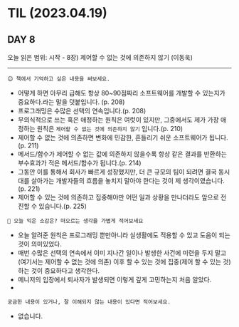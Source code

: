 # TIL (2023.04.19)

## DAY 8

오늘 읽은 범위: 시작 - 8장) 제어할 수 없는 것에 의존하지 않기 (이동욱)

---

```text
😉 책에서 기억하고 싶은 내용을 써보세요.
```

- 어떻게 하면 아무리 급해도 항상 80~90점짜리 소프트웨어를 개발할 수 있는지가 중요하다.라는 말을 덧붙입니다. (p. 208)
- 프로그래밍은 수많은 선택의 연속입니다.(p. 208)
- 무의식적으로 쓰는 혹은 애정하는 원칙은 여럿이 있지만, 그중에서도 제가 가장 애정하는 원칙은 `제어할 수 없는 것에 의존하지 않기` 입니다.(p. 210)
- 제어할 수 없는 것에 의존하면 변화에 민감한, 흔들리기 쉬운 소프트웨어가 됩니다.(p. 211)
- 메서드/함수가 제어할 수 없는 값에 의존하지 않을수록 항상 같은 결과를 반환하는 부수효과가 적은 메서드/함수가 됩니다.(p. 214)
- 그동안 이를 통해서 회사가 빠르게 성장했지만, 더 큰 규모의 팀이 되려면 결국 동시대를 살아가는 개발자들의 흐름을 놓치지 말아야 한다는 것이 제 생각이였습니다.(p. 221)
- 제어할 수 있는 것에 의존하고 집중해야만 어떤 일과 상황을 만나더라도 앞으로 전진할 수 있습니다.(p. 225)

```text
🤔 오늘 익은 소감은? 떠오르는 생각을 가볍게 적어보세요
```

- 오늘 알려준 원칙은 프로그래밍 뿐만아니라 실생활에도 적용할 수 있고 도움이 되는 것이 의미있었다.
- 매번 수많은 선택의 연속에서 이미 지나간 일이나 발생한 사건에 미련을 두지 말고(여기서는 제어할 수 없는 것에 의존) 이후 할 수 있는 것에 집중(제어 할 수 있는 것)하는 것이 중요하다고 생각한다.
- 메니저의 입장에서 퇴사자가 발생되면 이렇게 깊게 고민하는지 처음 알았다.
-

```text
궁금한 내용이 있거나, 잘 이해되지 않는 내용이 있다면 적어보세요.
```

- 없습니다.
